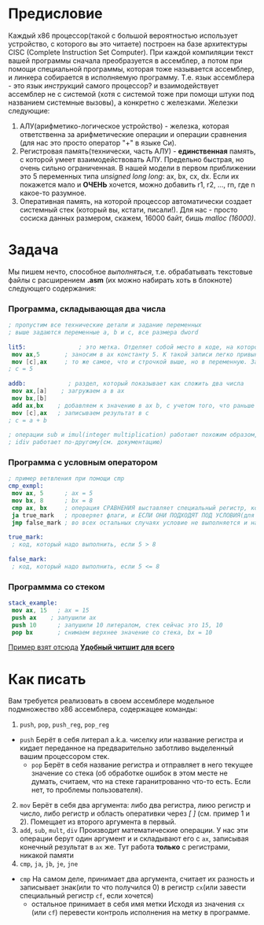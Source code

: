 # Предисловие

Каждый x86 процессор(такой с большой вероятностью использует устройство, с которого вы это читаете) построен на базе архитектуры CISC (Complete Instruction Set Computer). При каждой компиляции текст вашей программы сначала преобразуется в ассемблер, а потом при помощи специальной программы, которая тоже называется ассемблер, и линкера собирается в исполняемую программу. Т.е. язык ассемблера - это язык *инструкций* самого процессор? и взаимодействует ассемблер не с системой (хотя с системой тоже при помощи штуки под названием системные вызовы), а конкретно с железками. Железки следующие:

1) АЛУ(арифметико-логическое устройство) - железка, которая ответственна за арифметические операции и операции сравнения (для нас это просто оператор "+" в языке Си).
2) Регистровая память(технически, часть АЛУ) - **единственная** память, с которой умеет взаимодействовать АЛУ. Предельно быстрая, но очень сильно ограниченная. В нашей модели в первом приближении  это 5 переменных типа *unsigned long long*: ax, bx, cx, dx. Если их покажется мало и **ОЧЕНЬ** хочется, можно добавить r1, r2, $\dots$, rn, где n какое-то разумное.
3) Оперативная память, на которой процессор автоматически создает системный стек (который вы, кстати, писали!). Для нас - просто сосиска данных размером, скажем, 16000 байт, бишь *malloc (16000)*.

# Задача

Мы пишем нечто, способное *выполняться*, т.е. обрабатывать текстовые файлы с расширением **.asm** (их можно набирать хоть в блокноте) следующего содержания:

### Программа, складывающая два числа

```nasm
; пропустим все технические детали и задание переменных
; выше задаются переменные a, b и c, все размера dword
 
lit5:               ; это метка. Отделяет собой место в коде, на которое можно перепрыгнуть(при помощи оператора jmp)
 mov ax,5       ; заносим в ax константу 5. К такой записи легко привыкнуть, если рассматривать ее как ax = 5
 mov [c],ax     ; то же самое, что и строчкой выше, но в переменную. Заметим, что устройство управления НЕ МОЖЕТ записать литерал 5 сразу в память, только через регистр. Тут так заведено.
; c = 5
 
addb:            ; раздел, который показывает как сложить два числа 
 mov ax,[a]    ; загружаем a в ax
 mov bx,[b]
 add ax,bx    ; добавляем к значению в ax b, с учетом того, что раньше там была записана a, теперь там a + b, аналогично УУ, АЛУ не может работать с двумя аргументами в памяти, лучше если оба будут в регистрах, или если хотя бы один
 mov [c],ax   ; записываем результат в c
; c = a + b
 
; операции sub и imul(integer multiplication) работают похожим образом, 
; idiv работает по-другому(см. документацию)
```

### Программа с условным оператором

```nasm
; пример ветвления при помощи cmp
cmp_exmpl:
 mov ax, 5      ; ax = 5
 mov bx, 8      ; bx = 8
 cmp ax, bx     ; операция СРАВНЕНИЯ выставляет специальный регистр, который указывает больше или меньше первый аргумент второго
 ja true_mark   ; проверяет флаги, и ЕСЛИ ОНИ ПОДХОДЯТ ПОД УСЛОВИЯ(для ja это то что первый аргумент больше второго) 
 jmp false_mark ; во всех остальных случаях условие не выполняется и надо перейти по false
  
true_mark:
 ; код, который надо выполнить, если 5 > 8
  
false_mark:
 ; код, который надо выполнить, если 5 <= 8
```

### Программма со стеком

```nasm
stack_example: 
 mov ax, 15   ; ax = 15
 push ax    ; запушили ax
 push 10      ; запушили 10 литералом, стек сейчас это 15, 10
 pop bx       ; снимаем верхнее значение со стека, bx = 10
```

[Пример взят отсюда](https://www.csee.umbc.edu/portal/help/nasm/sample.shtml)
[**Удобный читшит для всего**](https://www.cs.uaf.edu/2005/fall/cs301/support/x86/nasm.html)

# Как писать

Вам требуется реализовать в своем ассемблере модельное подмножество x86 ассемблера, содержащее команды:

1) `push`, `pop`, `push_reg`, `pop_reg`

- `push`
  Берёт в себя литерал a.k.a. чиселку *или* название регистра и кидает переданное на предварительно заботливо выделенный вашим процессором стек.
  - `pop`
    Берёт в себя название регистра и отправляет в него текущее значение со стека (об обработке ошибок в этом месте не думать, считаем, что на стеке гаранитрованно что-то есть. Если нет, то проблемы пользователя).

2) `mov`
 Берёт в себя два аргумента: либо два регистра, лиюо регистр и число, либо регистр и область оперативки через *[* *]* (см. пример 1 и 2). Помещает из второго аргумента в первый.
3) `add`, `sub`, `mult`, `div`
 Производит математические операции. У нас эти операции берут один аргумент и и складывают его с `ax`, записывая конечный результат в `ax` же. Тут работа **только** с регистрами, никакой памяти
4) `cmp`, `ja`, `jb`, `je`, `jne`

- `cmp`
  На самом деле, принимает два аргумента, считает их разность и записывает знак(или то что получился 0) в регистр `cx`(или завести специальный регистр `cf`, если хочется)
  - остальное принимает в себя имя метки
   Исходя из значения `cx` (или `cf`) перевести контроль исполнения на метку в программе.
